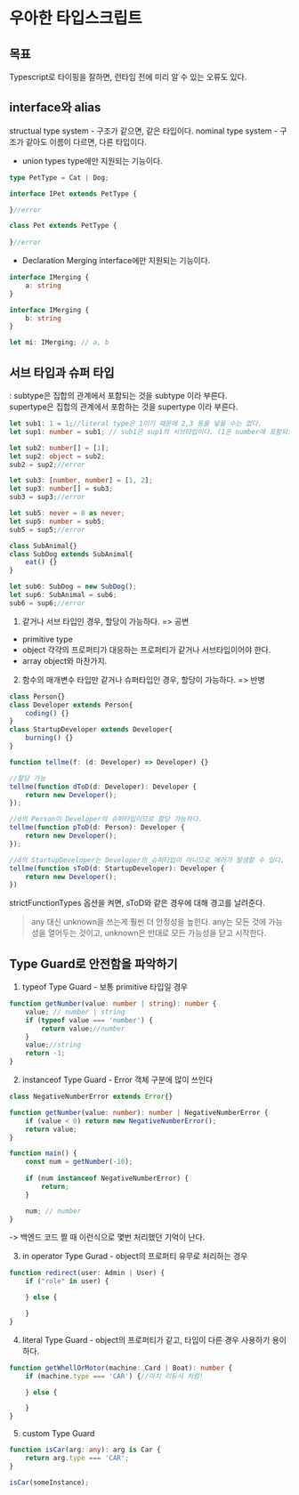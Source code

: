 # 우아한 타입스크립트

## 목표
Typescript로 타이핑을 잘하면, 런타임 전에 미리 알 수 있는 오류도 있다.

## interface와 alias
structual type system - 구조가 같으면, 같은 타입이다.
nominal type system - 구조가 같아도 이름이 다르면, 다른 타입이다.

- union types
type에만 지원되는 기능이다.
```typescript
type PetType = Cat | Dog;

interface IPet extends PetType {

}//error

class Pet extends PetType {
    
}//error

```

- Declaration Merging
interface에만 지원되는 기능이다.

```typescript
interface IMerging {
    a: string
}

interface IMerging {
    b: string
}

let mi: IMerging; // a, b
```

## 서브 타입과 슈퍼 타입
: subtype은 집합의 관계에서 포함되는 것을 subtype 이라 부른다.  
supertype은 집합의 관계에서 포함하는 것을 supertype 이라 부른다.

```typescript
let sub1: 1 = 1;//literal type은 1이기 때문에 2,3 등을 넣을 수는 없다.
let sup1: number = sub1; // sub1은 sup1의 서브타입이다. (1은 number에 포함되므로.)

let sub2: number[] = [1];
let sup2: object = sub2;
sub2 = sup2;//error

let sub3: [number, number] = [1, 2];
let sup3: number[] = sub3;
sub3 = sup3;//error

let sub5: never = 0 as never;
let sup5: number = sub5;
sub5 = sup5;//error

class SubAnimal{}
class SubDog extends SubAnimal{
    eat() {}
}

let sub6: SubDog = new SubDog();
let sup6: SubAnimal = sub6;
sub6 = sup6;//error
```

1. 같거나 서브 타입인 경우, 할당이 가능하다. => 공변
- primitive type
- object
갹갹의 프로퍼티가 대응하는 프로퍼티가 같거나 서브타입이어야 한다.
- array
object와 마찬가지.

2. 함수의 매개변수 타입만 같거나 슈퍼타입인 경우, 할당이 가능하다. => 반병
```typescript
class Person{}
class Developer extends Person{
    coding() {}
}
class StartupDeveloper extends Developer{
    burning() {}
}

function tellme(f: (d: Developer) => Developer) {}

//할당 가능
tellme(function dToD(d: Developer): Developer {
    return new Developer();
});

//d의 Person이 Developer의 슈퍼타입이므로 할당 가능하다.
tellme(function pToD(d: Person): Developer {
    return new Developer();
});

//d의 StartupDeveloper는 Developer의 슈퍼타입이 아니므로 에러가 발생할 수 있다.
tellme(function sToD(d: StartupDeveloper): Developer {
    return new Developer();
})
```

strictFunctionTypes 옵션을 켜면, sToD와 같은 경우에 대해 경고를 날려준다.

> any 대신 unknown을 쓰는게 훨씬 더 안정성을 높힌다. any는 모든 것에 가능성을 열어두는 것이고, unknown은 반대로 모든 가능성을 닫고 시작한다.

## Type Guard로 안전함을 파악하기
1. typeof Type Guard - 보통 primitive 타입일 경우
```ts
function getNumber(value: number | string): number {
    value; // number | string
    if (typeof value === 'number') {
        return value;//number
    }
    value;//string
    return -1;
}
```

2. instanceof Type Guard - Error 객체 구분에 많이 쓰인다
```ts
class NegativeNumberError extends Error{}

function getNumber(value: number): number | NegativeNumberError {
    if (value < 0) return new NegativeNumberError();
    return value;
}

function main() {
    const num = getNumber(-10);
    
    if (num instanceof NegativeNumberError) {
        return;
    }

    num; // number
}
```
-> 백엔드 코드 짤 때 이런식으로 몇번 처리했던 기억이 난다.

3. in operator Type Gurad - object의 프로퍼티 유무로 처리하는 경우
```ts
function redirect(user: Admin | User) {
    if ("role" in user) {

    } else {

    }
}
```

4. literal Type Guard - object의 프로퍼티가 같고, 타입이 다른 경우 사용하기 용이하다.

```ts
function getWhellOrMotor(machine: Card | Boat): number {
    if (machine.type === 'CAR') {//마치 리듀서 처럼!

    } else {

    }
}
```

5. custom Type Guard
```ts
function isCar(arg: any): arg is Car {
    return arg.type === 'CAR';
}

isCar(someInstance);
```

